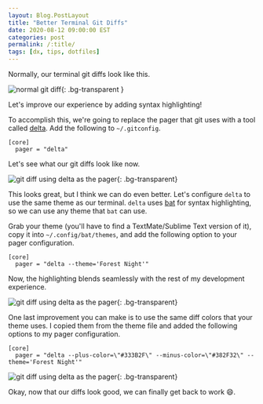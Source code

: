 ```yaml
---
layout: Blog.PostLayout
title: "Better Terminal Git Diffs"
date: 2020-08-12 09:00:00 EST
categories: post
permalink: /:title/
tags: [dx, tips, dotfiles]
---
```


Normally, our terminal git diffs look like this.

![ normal git diff ](https://res.cloudinary.com/mhanberg/image/upload/v1597177346/normal-git-diff.png){: .bg-transparent }

Let's improve our experience by adding syntax highlighting!

To accomplish this, we're going to replace the pager that git uses with a tool called [delta](https://github.com/dandavison/delta). Add the following to `~/.gitconfig`.

```
[core]
  pager = "delta"
```

Let's see what our git diffs look like now.

![git diff using delta as the pager](https://res.cloudinary.com/mhanberg/image/upload/v1597174958/git-diff-delta.png){: .bg-transparent}

This looks great, but I think we can do even better. Let's configure `delta` to use the same theme as our terminal. `delta` uses [bat](https://github.com/sharkdp/bat/) for syntax highlighting, so we can use any theme that `bat` can use.

Grab your theme (you'll have to find a TextMate/Sublime Text version of it), copy it into `~/.config/bat/themes`, and add the following option to your pager configuration.

```
[core]
  pager = "delta --theme='Forest Night'"
```

Now, the highlighting blends seamlessly with the rest of my development experience.

![git diff using delta as the pager](https://res.cloudinary.com/mhanberg/image/upload/v1597175033/delta-git-diff-with-theme.png){: .bg-transparent}

One last improvement you can make is to use the same diff colors that your theme uses. I copied them from the theme file and added the following options to my pager configuration.

```
[core]
  pager = "delta --plus-color=\"#333B2F\" --minus-color=\"#382F32\" --theme='Forest Night'"
```

![git diff using delta as the pager](https://res.cloudinary.com/mhanberg/image/upload/v1597175171/delta-git-diff-with-theme-with-diff-color.png){: .bg-transparent}

Okay, now that our diffs look good, we can finally get back to work 😄.

